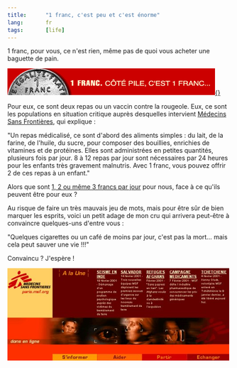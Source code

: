 ```yaml
---
title:      "1 franc, c'est peu et c'est énorme"
lang:       fr
tags:       [life]
---
```


1 franc, pour vous, ce n'est rien, même pas de quoi vous acheter une baguette de pain.

[![](medecins-sans-frontieres-1-franc-par-jour.gif "1 franc par jour"){}](http://www.1francparjour.net/)

Pour eux, ce sont deux repas ou un vaccin contre la rougeole. Eux, ce sont les populations en situation critique auprès desquelles intervient [Médecins Sans Frontières](http://www.msf.org/), qui explique :

"Un repas médicalisé, ce sont d'abord des aliments simples : du lait, de la farine, de l'huile, du sucre, pour composer des bouillies, enrichies de vitamines et de protéines. Elles sont administrées en petites quantités, plusieurs fois par jour. 8 à 12 repas par jour sont nécessaires par 24 heures pour les enfants très gravement malnutris. Avec 1 franc, vous pouvez offrir 2 de ces repas à un enfant."

Alors que sont [1, 2 ou même 3 francs par jour](http://www.1francparjour.net/) pour nous, face à ce qu'ils peuvent être pour eux ?

Au risque de faire un très mauvais jeu de mots, mais pour être sûr de bien marquer les esprits, voici un petit adage de mon cru qui arrivera peut-être à convaincre quelques-uns d'entre vous :

"Quelques cigarettes ou un café de moins par jour, c'est pas la mort… mais cela peut sauver une vie !!!"

Convaincu ? J'espère !

![](medecins-sans-frontieres.jpg "Médecins Sans Frontières")
